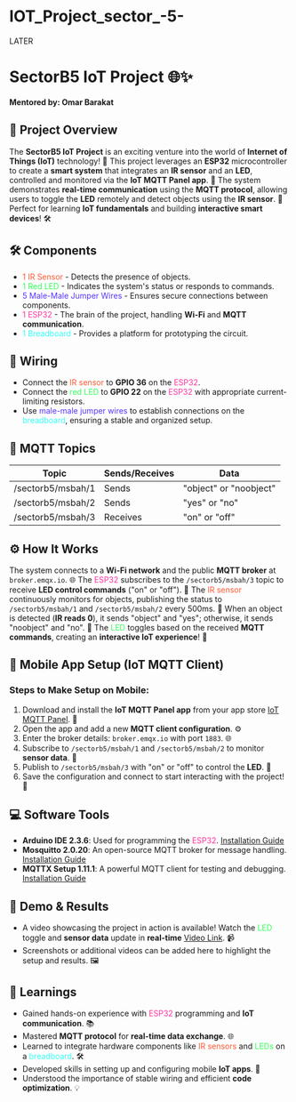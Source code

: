 # IOT_Project_sector_-5-
LATER
# SectorB5 IoT Project 🌐✨  
**Mentored by: Omar Barakat**  

## 🌟 Project Overview  
The **SectorB5 IoT Project** is an exciting venture into the world of **Internet of Things (IoT)** technology! 🎉 This project leverages an **ESP32** microcontroller to create a **smart system** that integrates an **IR sensor** and an **LED**, controlled and monitored via the **IoT MQTT Panel app**. 🚀 The system demonstrates **real-time communication** using the **MQTT protocol**, allowing users to toggle the **LED** remotely and detect objects using the **IR sensor**. 🌱 Perfect for learning **IoT fundamentals** and building **interactive smart devices**! 🛠️  

## 🛠️ Components  
- <span style="color: #FF5733">1 IR Sensor</span> - Detects the presence of objects.  
- <span style="color: #33FF57">1 Red LED</span> - Indicates the system's status or responds to commands.  
- <span style="color: #5733FF">5 Male-Male Jumper Wires</span> - Ensures secure connections between components.  
- <span style="color: #FF33A1">1 ESP32</span> - The brain of the project, handling **Wi-Fi** and **MQTT communication**.  
- <span style="color: #33FFF6">1 Breadboard</span> - Provides a platform for prototyping the circuit.  

## 🔌 Wiring  
- Connect the <span style="color: #FF5733">IR sensor</span> to **GPIO 36** on the <span style="color: #FF33A1">ESP32</span>.  
- Connect the <span style="color: #33FF57">red LED</span> to **GPIO 22** on the <span style="color: #FF33A1">ESP32</span> with appropriate current-limiting resistors.  
- Use <span style="color: #5733FF">male-male jumper wires</span> to establish connections on the <span style="color: #33FFF6">breadboard</span>, ensuring a stable and organized setup.  

## 📡 MQTT Topics  

| Topic              | Sends/Receives         | Data                     |
|--------------------|-------------------------|--------------------------|
| /sectorb5/msbah/1  | Sends                  | "object" or "noobject"   |
| /sectorb5/msbah/2  | Sends                  | "yes" or "no"            |
| /sectorb5/msbah/3  | Receives               | "on" or "off"            |

## ⚙️ How It Works  
The system connects to a **Wi-Fi network** and the public **MQTT broker** at `broker.emqx.io`. 🌐 The <span style="color: #FF33A1">ESP32</span> subscribes to the `/sectorb5/msbah/3` topic to receive **LED control commands** ("on" or "off"). 📡 The <span style="color: #FF5733">IR sensor</span> continuously monitors for objects, publishing the status to `/sectorb5/msbah/1` and `/sectorb5/msbah/2` every 500ms. 🔄 When an object is detected (**IR reads 0**), it sends "object" and "yes"; otherwise, it sends "noobject" and "no". 🎯 The <span style="color: #33FF57">LED</span> toggles based on the received **MQTT commands**, creating an **interactive IoT experience**! 🌈  

## 📱 Mobile App Setup (IoT MQTT Client)  
### Steps to Make Setup on Mobile:  
1. Download and install the **IoT MQTT Panel app** from your app store [IoT MQTT Panel](https://play.google.com/store/apps/details?id=com.iot.app.mqttdashboard). 📲  
2. Open the app and add a new **MQTT client configuration**. ⚙️  
3. Enter the broker details: `broker.emqx.io` with port `1883`. 🌐  
4. Subscribe to `/sectorb5/msbah/1` and `/sectorb5/msbah/2` to monitor **sensor data**. 👀  
5. Publish to `/sectorb5/msbah/3` with "on" or "off" to control the **LED**. 🔧  
6. Save the configuration and connect to start interacting with the project! 🎉  

## 💻 Software Tools  
- **Arduino IDE 2.3.6**: Used for programming the <span style="color: #FF33A1">ESP32</span>. [Installation Guide](https://support.arduino.cc/hc/en-us/articles/360019833020-Download-and-install-Arduino-IDE)  
- **Mosquitto 2.0.20**: An open-source MQTT broker for message handling. [Installation Guide](https://mosquitto.org/download/)  
- **MQTTX Setup 1.11.1**: A powerful MQTT client for testing and debugging. [Installation Guide](https://mqttx.app/downloads)  

## 🎥 Demo & Results  
- A video showcasing the project in action is available! Watch the <span style="color: #33FF57">LED</span> toggle and **sensor data** update in **real-time** [Video Link](https://drive.google.com/file/d/17rBqDjGTfwB-cq_1fCfG6H2kz-n7MWRv/view?usp=drivesdk). 📹  
- Screenshots or additional videos can be added here to highlight the setup and results. 🖼️  

## 🧠 Learnings  
- Gained hands-on experience with <span style="color: #FF33A1">ESP32</span> programming and **IoT communication**. 📚  
- Mastered **MQTT protocol** for **real-time data exchange**. 🌐  
- Learned to integrate hardware components like <span style="color: #FF5733">IR sensors</span> and <span style="color: #33FF57">LEDs</span> on a <span style="color: #33FFF6">breadboard</span>. 🛠️  
- Developed skills in setting up and configuring mobile **IoT apps**. 📱  
- Understood the importance of stable wiring and efficient **code optimization**. 💡
